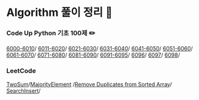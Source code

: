 Algorithm 풀이 정리 🦾
========================


### Code Up Python 기초 100제 ✏️
[6000-6010](./CodeUp100/6000-6010.md)/
[6011-6020](./CodeUp100/6011-6020.md)/
[6021-6030](./CodeUp100/6021-6030.md)/
[6031-6040](./CodeUp100/6031-6040.md)/
[6041-6050](./CodeUp100/6041-6050.md)/
[6051-6060](./CodeUp100/6051-6060.md)/
[6061-6070](./CodeUp100/6061-6070.md)/
[6071-6080](./CodeUp100/6071-6080.md)/
[6081-6090](./CodeUp100/6081-6090.md)/
[6091-6095](./CodeUp100/6091-6095.md)/
[6096](./CodeUp100/6096.md)/
[6097](./CodeUp100/6097.md)/
[6098](./CodeUp100/6098.md)/

### LeetCode
[TwoSum](./LeetCode/Easy/twoSum.md)/[MajorityElement](./LeetCode/Easy/majorityElement.md)
/[Remove Duplicates from Sorted Array](./LeetCode/Easy/removeDuplicates.md)/ [SearchInsert](./LeetCode/Easy/searchInsert.md)/
